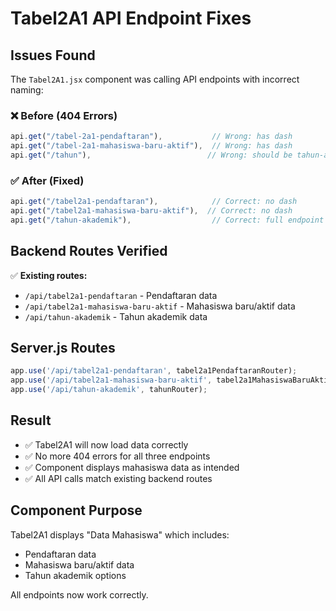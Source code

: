 # Tabel2A1 API Endpoint Fixes

## Issues Found

The `Tabel2A1.jsx` component was calling API endpoints with incorrect naming:

### ❌ Before (404 Errors)
```javascript
api.get("/tabel-2a1-pendaftaran"),           // Wrong: has dash
api.get("/tabel-2a1-mahasiswa-baru-aktif"),  // Wrong: has dash  
api.get("/tahun"),                          // Wrong: should be tahun-akademik
```

### ✅ After (Fixed)
```javascript
api.get("/tabel2a1-pendaftaran"),            // Correct: no dash
api.get("/tabel2a1-mahasiswa-baru-aktif"),  // Correct: no dash
api.get("/tahun-akademik"),                  // Correct: full endpoint name
```

## Backend Routes Verified

✅ **Existing routes:**
- `/api/tabel2a1-pendaftaran` - Pendaftaran data
- `/api/tabel2a1-mahasiswa-baru-aktif` - Mahasiswa baru/aktif data  
- `/api/tahun-akademik` - Tahun akademik data

## Server.js Routes
```javascript
app.use('/api/tabel2a1-pendaftaran', tabel2a1PendaftaranRouter);
app.use('/api/tabel2a1-mahasiswa-baru-aktif', tabel2a1MahasiswaBaruAktifRouter);
app.use('/api/tahun-akademik', tahunRouter);
```

## Result

- ✅ Tabel2A1 will now load data correctly
- ✅ No more 404 errors for all three endpoints
- ✅ Component displays mahasiswa data as intended
- ✅ All API calls match existing backend routes

## Component Purpose

Tabel2A1 displays "Data Mahasiswa" which includes:
- Pendaftaran data
- Mahasiswa baru/aktif data
- Tahun akademik options

All endpoints now work correctly.

